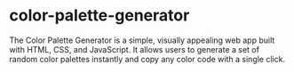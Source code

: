 # color-palette-generator
The Color Palette Generator is a simple, visually appealing web app built with HTML, CSS, and JavaScript. It allows users to generate a set of random color palettes instantly and copy any color code with a single click.
